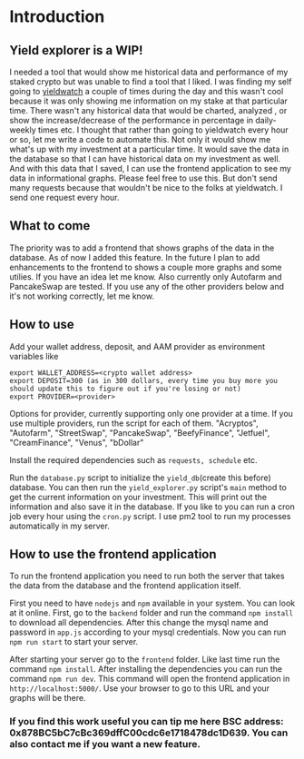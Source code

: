 # Introduction

## Yield explorer is a WIP!

I needed a tool that would show me historical data and performance of my staked crypto but was unable to find a tool that I liked. I was finding my self going to [yieldwatch](https://yieldwatch.net/)
a couple of times during the day and this wasn't cool because it was only showing me information on my stake at that particular time. There wasn't any historical data that would be charted, analyzed
, or show the increase/decrease of the performance in percentage in daily-weekly times etc. I thought that rather than going to yieldwatch every hour or so, let me write a code to automate this.
Not only it would show me what's up with my investment at a particular time. It would save the data in the database so that I can have historical data on my investment as well. And with this data that I saved, I can use the frontend application to see my data in informational graphs.
Please feel free to use this. But don't send many requests because that wouldn't be nice to the folks at yieldwatch. I send one request every hour.

## What to come

The priority was to add a frontend that shows graphs of the data in the database. As of now I added this feature. In the future I plan to add enhancements to the frontend to shows a couple more graphs and some utilies. If you have an idea let me know. Also currently only Autofarm and PancakeSwap are tested. If you use any of the other providers below and it's not working correctly, let me know.

## How to use

Add your wallet address, deposit, and AAM provider as environment variables like

```
export WALLET_ADDRESS=<crypto wallet address>
export DEPOSIT=300 (as in 300 dollars, every time you buy more you should update this to figure out if you're losing or not)
export PROVIDER=<provider>
```
Options for provider, currently supporting only one provider at a time. If you use multiple providers, run the script for each of them.
"Acryptos", "Autofarm", "StreetSwap", "PancakeSwap", "BeefyFinance", "Jetfuel", "CreamFinance", "Venus", "bDollar"

Install the required dependencies such as `requests, schedule` etc.

Run the `database.py` script to initialize the `yield_db`(create this before) database.
You can then run the `yield_explorer.py` script's `main` method to get the current information on your investment. This will print out the information and also save it in the database.
If you like to you can run a cron job every hour using the `cron.py` script. I use pm2 tool to run my processes automatically in my server.

## How to use the frontend application

To run the frontend application you need to run both the server that takes the data from the database and the frontend application itself.

First you need to have `nodejs` and `npm` available in your system. You can look at it online.
First, go to the `backend` folder and run the command `npm install` to download all dependencies. After this change the mysql name and password in `app.js` according to your mysql credentials. Now you can run `npm run start` to start your server.

After starting your server go to the `frontend` folder. Like last time run the command `npm install`. After installing the dependencies you can run the command 
`npm run dev`. This command will open the frontend application in `http://localhost:5000/`. Use your browser to go to this URL and your graphs will be there.

### If you find this work useful you can tip me here BSC address: 0x878BC5bC7cBc369dffC00cdc6e1718478dc1D639. You can also contact me if you want a new feature.
